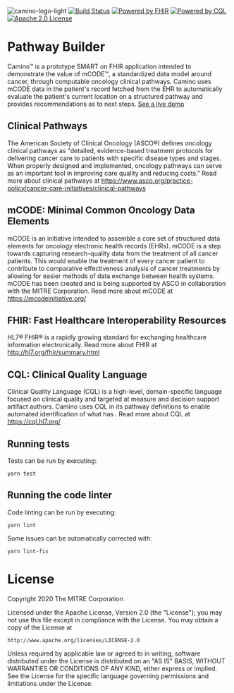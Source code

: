![camino-logo-light](https://user-images.githubusercontent.com/13512036/73880187-ec17d580-482b-11ea-9b4f-e5f15a492fad.png)
[![Build Status](https://travis-ci.org/mcode/pathway-builder.svg?branch=master)](https://travis-ci.org/mcode/pathway-builder)
[![Powered by FHIR](https://img.shields.io/badge/powered%20by-fhir-orange.svg)](http://hl7.org/fhir/modules.html)
[![Powered by CQL](https://img.shields.io/badge/powered%20by-cql-brightgreen.svg)](https://cql.hl7.org/)
[![Apache 2.0 License](https://img.shields.io/badge/License-Apache%202.0-blue.svg)](https://www.apache.org/licenses/LICENSE-2.0.txt)

# Pathway Builder
Camino™ is a prototype SMART on FHIR application intended to demonstrate the value of mCODE™, a standardized data model around cancer, through computable oncology clinical pathways. Camino uses mCODE data in the patient's record fetched from the EHR to automatically evaluate the patient's current location on a structured pathway and provides recommendations as to next steps. [See a live demo](https://mcode.github.io/pathway-builder/#/)

## Clinical Pathways
The American Society of Clinical Oncology (ASCO®) defines oncology clinical pathways as "detailed, evidence-based treatment protocols for delivering cancer care to patients with specific disease types and stages. When properly designed and implemented, oncology pathways can serve as an important tool in improving care quality and reducing costs." Read more about clinical pathways at https://www.asco.org/practice-policy/cancer-care-initiatives/clinical-pathways

## mCODE: Minimal Common Oncology Data Elements
mCODE is an initiative intended to assemble a core set of structured data elements for oncology electronic health records (EHRs). mCODE is a step towards capturing research-quality data from the treatment of all cancer patients. This would enable the treatment of every cancer patient to contribute to comparative effectiveness analysis of cancer treatments by allowing for easier methods of data exchange between health systems. mCODE has been created and is being supported by ASCO in collaboration with the MITRE Corporation. Read more about mCODE at https://mcodeinitiative.org/

## FHIR: Fast Healthcare Interoperability Resources
HL7® FHIR® is a rapidly growing standard for exchanging healthcare information electronically. Read more about FHIR at http://hl7.org/fhir/summary.html

## CQL: Clinical Quality Language
Clinical Quality Language (CQL) is a high-level, domain-specific language focused on clinical quality and targeted at measure and decision support artifact authors. Camino uses CQL in its pathway definitions to enable automated identification of what has . Read more about CQL at https://cql.hl7.org/

## Running tests
Tests can be run by executing:
```shell script
yarn test
```

## Running the code linter
Code linting can be run by executing:

```shell script
yarn lint
```

Some issues can be automatically corrected with:

```shell script
yarn lint-fix
```


# License
Copyright 2020 The MITRE Corporation

Licensed under the Apache License, Version 2.0 (the "License");
you may not use this file except in compliance with the License.
You may obtain a copy of the License at

    http://www.apache.org/licenses/LICENSE-2.0

Unless required by applicable law or agreed to in writing, software
distributed under the License is distributed on an "AS IS" BASIS,
WITHOUT WARRANTIES OR CONDITIONS OF ANY KIND, either express or implied.
See the License for the specific language governing permissions and
limitations under the License.
